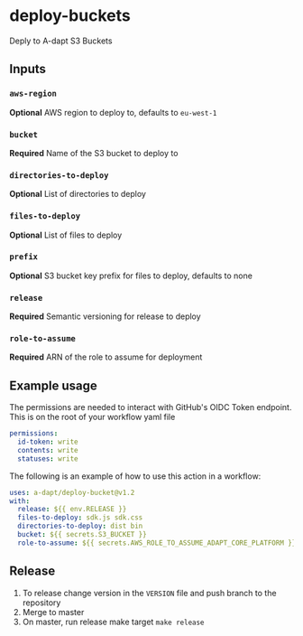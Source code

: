 # deploy-buckets

Deply to A-dapt S3 Buckets

## Inputs

### `aws-region`

**Optional** AWS region to deploy to, defaults to `eu-west-1`

### `bucket`

**Required** Name of the S3 bucket to deploy to

### `directories-to-deploy`

**Optional** List of directories to deploy

### `files-to-deploy`

**Optional** List of files to deploy

### `prefix`

**Optional** S3 bucket key prefix for files to deploy, defaults to none

### `release`

**Required** Semantic versioning for release to deploy

### `role-to-assume`

**Required** ARN of the role to assume for deployment

## Example usage

The permissions are needed to interact with GitHub's OIDC Token endpoint. This is on the root of your workflow yaml file

```yaml
permissions:
  id-token: write
  contents: write
  statuses: write
```

The following is an example of how to use this action in a workflow:

```yaml
uses: a-dapt/deploy-bucket@v1.2
with:
  release: ${{ env.RELEASE }}
  files-to-deploy: sdk.js sdk.css
  directories-to-deploy: dist bin
  bucket: ${{ secrets.S3_BUCKET }}
  role-to-assume: ${{ secrets.AWS_ROLE_TO_ASSUME_ADAPT_CORE_PLATFORM }}
```

## Release

1. To release change version in the `VERSION` file and push branch to the repository
2. Merge to master
3. On master, run release make target `make release`

